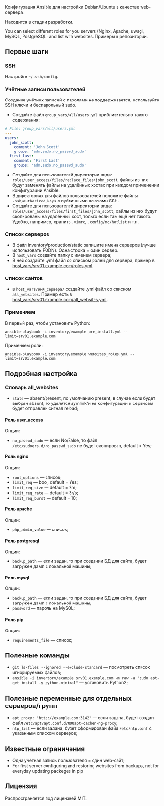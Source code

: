 Конфигурация Ansible для настройки Debian/Ubuntu в качестве web-сервера.

Находится в стадии разработки.

You can select different roles for you servers (Nginx, Apache, uwsgi, MySQL, PostgreSQL) and list with websites.
Примеры в репозитории.

## Первые шаги

### SSH

Настройте `~/.ssh/config`.

### Учётные записи пользователей

Создание учётних записей с паролями не поддерживается, используйте SSH ключи и беспарольный sudo.

* Создайте файл `group_vars/all/users.yml` приблизительно такого содержания:

```yaml
# File: group_vars/all/users.yml
---
users:
  john_scott:
    comment: 'John Scott'
    groups: 'adm,sudo,no_passwd_sudo'
  first_last:
    comment: 'First Last'
    groups: 'adm,sudo,no_passwd_sudo'
```

* Создайте для пользователей директории вида: `roles/user_access/files/replace_files/john_scott`, файлы из них будут заменять файлы на удалённых хостах при каждом применении конфигурации Ansible.
* В директориях для файлов пользователей положите файлы `.ssh/authorized_keys` с публичными ключами SSH.
* Создайте для пользователей директории вида: `roles/user_access/files/first_files/john_scott`, файлы из них будут скопированы на удалённый хост, только если там ещё нет такого. Удобно, например, хранить `.vimrc`, `.config/mc/hotlist` и т.п.

### Список серверов

* В файл inventory/production/static запишите имена серверов (лучше использовать FQDN). Одна строка = один сервер.
* В `host_vars` создайте папку с именем сервера;
* В ней создайте .yml файл со списком ролей для сервера, пример в [host_vars/srv01.example.com/roles.yml](https://github.com/vazhnov/ansible_webserver/blob/master/host_vars/srv01.example.com/roles.yml).

### Список сайтов

* в `host_vars/имя_сервера/` создайте .yml файл со списком `all_websites`. Пример есть в [host_vars/srv01.example.com/all_websites.yml](https://github.com/vazhnov/ansible_webserver/blob/master/host_vars/srv01.example.com/all_websites.yml).

### Применяем

В первый раз, чтобы установить Python:
```shell
ansible-playbook -i inventory/example pre_install.yml --limit=srv01.example.com
```

Применяем роли:

```shell
ansible-playbook -i inventory/example websites_roles.yml --limit=srv01.example.com
```

## Подробная настройка

### Словарь all_websites

* `state` — absent/present, по умолчанию present, в случае если будет выбран absent, то удалятся symlink'и на конфигурации и сервисам будет отправлен сигнал reload;

#### Роль user_access

Опции:
* `no_passwd_sudo` — если No/False, то файл `/etc/sudoers.d/no_passwd_sudo` не будет скопирован, default = Yes;

#### Роль nginx

Опции:
* `root_options` — список;
* `limit_req` — bool, default = Yes;
* `limit_req_size` — default = 2m;
* `limit_req_rate` — default = 3r/s;
* `limit_req_burst` — default = 10;

#### Роль apache

Опции:
* `php_admin_value` — список;

#### Роль postgresql

Опции:
* `backup_path` — если задан, то при создании БД для сайта, будет загружен дамп с локальной машины;

#### Роль mysql

Опции:
* `backup_path` — если задан, то при создании БД для сайта, будет загружен дамп с локальной машины;
* `password` — пароль на MySQL;

#### Роль pip

Опции:
* `requirements_file` — список;

## Полезные команды

* `git ls-files --ignored --exclude-standard` — посмотреть список игнорируемых файлов;
* `ansible -i inventory/example srv01.example.com -m raw -a "sudo apt-get install -y python-minimal"` — установить Python2;

## Полезные переменные для отдельных серверов/групп

* `apt_proxy: "http://example.com:3142"` — если задана, будет создан файл `/etc/apt/apt.conf.d/000apt-cacher-ng-proxy`;
* `ntp_list` — если задана, будет сформирован файл `/etc/ntp.conf` с указанным списком серверов;

## Известные ограничения

* Одна учётная запись пользователя = один web-сайт;
* For first server configuring and restoring websites from backups, not for everyday updating packeges in pip

## Лицензия

Распространяется под лицензией MIT.
